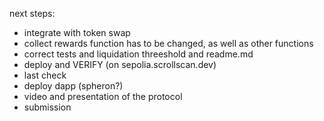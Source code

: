 next steps:

* integrate with token swap
* collect rewards function has to be changed, as well as other functions
* correct tests and liquidation threeshold and readme.md
* deploy and VERIFY (on sepolia.scrollscan.dev)
* last check
* deploy dapp (spheron?)
* video and presentation of the protocol
* submission